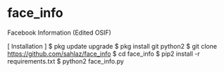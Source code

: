 # face_info
Facebook Information (Edited OSIF)


[ Installation ] 
$ pkg update upgrade 
$ pkg install git python2 
$ git clone https://github.com/sahlaz/face_info 
$ cd face_info 
$ pip2 install -r requirements.txt 
$ python2 face_info.py
